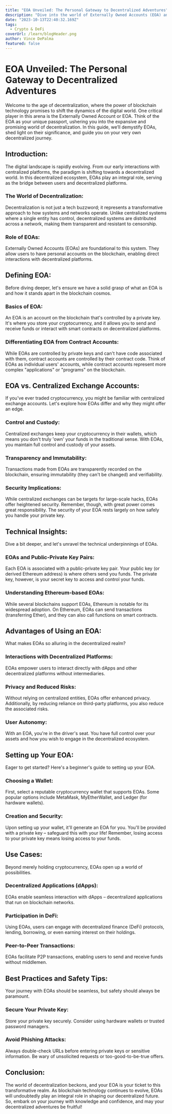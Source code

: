 ```yaml
---
title: "EOA Unveiled: The Personal Gateway to Decentralized Adventures"
description: "Dive into the world of Externally Owned Accounts (EOA) and discover how they form the cornerstone of your decentralized experiences. A beginner-friendly guide to understanding and maximizing EOAs."
date: "2023-10-13T22:40:32.169Z"
tags:
  - Crypto & DeFi
coverUrl: /learn/blogHeader.png
author: Vince DePalma
featured: false
---
```


# EOA Unveiled: The Personal Gateway to Decentralized Adventures

Welcome to the age of decentralization, where the power of blockchain technology promises to shift the dynamics of the digital world. One critical player in this arena is the Externally Owned Account or EOA. Think of the EOA as your unique passport, ushering you into the expansive and promising world of decentralization. In this guide, we’ll demystify EOAs, shed light on their significance, and guide you on your very own decentralized journey.

## Introduction:
The digital landscape is rapidly evolving. From our early interactions with centralized platforms, the paradigm is shifting towards a decentralized world. In this decentralized ecosystem, EOAs play an integral role, serving as the bridge between users and decentralized platforms.

### **The World of Decentralization**:
Decentralization is not just a tech buzzword; it represents a transformative approach to how systems and networks operate. Unlike centralized systems where a single entity has control, decentralized systems are distributed across a network, making them transparent and resistant to censorship.

### **Role of EOAs**:
Externally Owned Accounts (EOAs) are foundational to this system. They allow users to have personal accounts on the blockchain, enabling direct interactions with decentralized platforms.

## Defining EOA:
Before diving deeper, let's ensure we have a solid grasp of what an EOA is and how it stands apart in the blockchain cosmos.

### **Basics of EOA**:
An EOA is an account on the blockchain that's controlled by a private key. It's where you store your cryptocurrency, and it allows you to send and receive funds or interact with smart contracts on decentralized platforms.

### **Differentiating EOA from Contract Accounts**:
While EOAs are controlled by private keys and can't have code associated with them, contract accounts are controlled by their contract code. Think of EOAs as individual users' accounts, while contract accounts represent more complex "applications" or "programs" on the blockchain.

## EOA vs. Centralized Exchange Accounts:
If you've ever traded cryptocurrency, you might be familiar with centralized exchange accounts. Let's explore how EOAs differ and why they might offer an edge.

### **Control and Custody**:
Centralized exchanges keep your cryptocurrency in their wallets, which means you don't truly 'own' your funds in the traditional sense. With EOAs, you maintain full control and custody of your assets.

### **Transparency and Immutability**:
Transactions made from EOAs are transparently recorded on the blockchain, ensuring immutability (they can't be changed) and verifiability.

### **Security Implications**:
While centralized exchanges can be targets for large-scale hacks, EOAs offer heightened security. Remember, though, with great power comes great responsibility. The security of your EOA rests largely on how safely you handle your private key.

## Technical Insights:
Dive a bit deeper, and let's unravel the technical underpinnings of EOAs.

### **EOAs and Public-Private Key Pairs**:
Each EOA is associated with a public-private key pair. Your public key (or derived Ethereum address) is where others send you funds. The private key, however, is your secret key to access and control your funds. 

### **Understanding Ethereum-based EOAs**:
While several blockchains support EOAs, Ethereum is notable for its widespread adoption. On Ethereum, EOAs can send transactions (transferring Ether), and they can also call functions on smart contracts.

## Advantages of Using an EOA:
What makes EOAs so alluring in the decentralized realm?

### **Interactions with Decentralized Platforms**:
EOAs empower users to interact directly with dApps and other decentralized platforms without intermediaries.

### **Privacy and Reduced Risks**:
Without relying on centralized entities, EOAs offer enhanced privacy. Additionally, by reducing reliance on third-party platforms, you also reduce the associated risks.

### **User Autonomy**:
With an EOA, you're in the driver's seat. You have full control over your assets and how you wish to engage in the decentralized ecosystem.

## Setting up Your EOA:
Eager to get started? Here's a beginner's guide to setting up your EOA.

### **Choosing a Wallet**:
First, select a reputable cryptocurrency wallet that supports EOAs. Some popular options include MetaMask, MyEtherWallet, and Ledger (for hardware wallets).

### **Creation and Security**:
Upon setting up your wallet, it'll generate an EOA for you. You'll be provided with a private key – safeguard this with your life! Remember, losing access to your private key means losing access to your funds.

## Use Cases:
Beyond merely holding cryptocurrency, EOAs open up a world of possibilities.

### **Decentralized Applications (dApps)**:
EOAs enable seamless interaction with dApps – decentralized applications that run on blockchain networks.

### **Participation in DeFi**:
Using EOAs, users can engage with decentralized finance (DeFi) protocols, lending, borrowing, or even earning interest on their holdings.

### **Peer-to-Peer Transactions**:
EOAs facilitate P2P transactions, enabling users to send and receive funds without middlemen.

## Best Practices and Safety Tips:
Your journey with EOAs should be seamless, but safety should always be paramount.

### **Secure Your Private Key**:
Store your private key securely. Consider using hardware wallets or trusted password managers. 

### **Avoid Phishing Attacks**:
Always double-check URLs before entering private keys or sensitive information. Be wary of unsolicited requests or too-good-to-be-true offers.

## Conclusion:
The world of decentralization beckons, and your EOA is your ticket to this transformative realm. As blockchain technology continues to evolve, EOAs will undoubtedly play an integral role in shaping our decentralized future. So, embark on your journey with knowledge and confidence, and may your decentralized adventures be fruitful!
